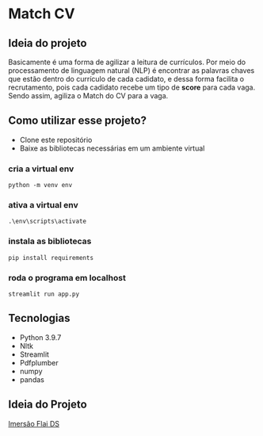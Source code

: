 # Match CV

## Ideia do projeto
Basicamente é uma forma de agilizar a leitura de currículos.
Por meio do processamento de linguagem natural (NLP) é encontrar as palavras chaves que estão dentro do currículo de cada cadidato, e dessa forma facilita o recrutamento, pois cada cadidato recebe um tipo de  __score__ para cada vaga. 
Sendo assim, agiliza o Match do CV para a vaga.

## Como utilizar esse projeto?
* Clone este repositório
* Baixe as bibliotecas necessárias em um ambiente virtual
### cria a virtual env
```
python -m venv env
```
### ativa a virtual env
```
.\env\scripts\activate 
```
### instala as bibliotecas
```
pip install requirements 
```
### roda o programa em localhost
```
streamlit run app.py 
```
## Tecnologias
* Python 3.9.7
* Nltk
* Streamlit 
* Pdfplumber
* numpy
* pandas

## Ideia do Projeto
[Imersão Flai DS](https://www.youtube.com/channel/UCbX5jWHGu-6_4CRhLmRuxcQ) 
